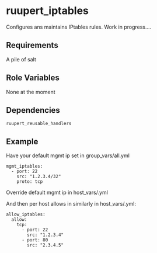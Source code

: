 ruupert_iptables
================

Configures ans maintains IPtables rules. Work in progress.... 

Requirements
------------

A pile of salt

Role Variables
--------------

None at the moment

Dependencies
------------

    ruupert_reusable_handlers

Example
-------

Have your default mgmt ip set in group_vars/all.yml 

```
mgmt_iptables:
  - port: 22
    src: "1.2.3.4/32"
    proto: tcp
```

Override default mgmt ip in host_vars/<host>.yml

And then per host allows in similarly in host_vars/<host>.yml:
```
allow_iptables:
  allow:
    tcp:
      - port: 22
        src: "1.2.3.4"
      - port: 80
        src: "2.3.4.5"
```
